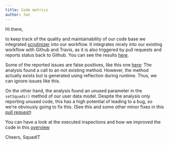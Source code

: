 ```yaml
---
title: Code metrics
author: Jan
---
```


Hi there,

to keep track of the quality and maintainability of our code base we integrated [scrutinizer](https://scrutinizer-ci.com/) into our workflow. It integrates nicely into our existing workflow with Github and Travis, as it is also triggered by pull requests and reports status back to Github. You can see the results [here](https://scrutinizer-ci.com/g/PalatinCoder/SquadIT.WebApp/?branch=master).

Some of the reported issues are false positives, like this one [here](https://scrutinizer-ci.com/g/PalatinCoder/SquadIT.WebApp/issues/master/files/Classes/Controller/AbstractUserAwareActionController.php?orderField=path&order=asc&honorSelectedPaths=0): The analysis found a call to an not existing method. However, the method actually exists but is generated using reflection during runtime. Thus, we can ignore issues like this.

On the other hand, the analysis found an unused parameter in the `setSquads()` method of our user data model. Despite the analysis only reporting unused code, this has a high potential of leading to a bug, so we're obviously going to fix this.
(See this and some other minor fixes in this [pull request](https://github.com/PalatinCoder/SquadIT.WebApp/pull/135))

You can have a look at the executed inspections and how we improved the code in this [overview](https://scrutinizer-ci.com/g/PalatinCoder/SquadIT.WebApp/inspections)

Cheers,
SquadIT